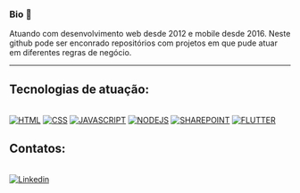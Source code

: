 ### Bio 🔖

Atuando com desenvolvimento web desde 2012 e mobile desde 2016. 
Neste github pode ser enconrado repositórios com projetos em que pude atuar em diferentes regras de negócio. 
_________________________________________________________________________________________________________________
## Tecnologias de atuação: 
\
[![HTML](https://img.shields.io/badge/HTML5-E34F26?style=for-the-badge&logo=html5&logoColor=white)]()
[![CSS](https://img.shields.io/badge/CSS3-1572B6?style=for-the-badge&logo=css3&logoColor=white)]()
[![JAVASCRIPT](https://img.shields.io/badge/JavaScript-323330?style=for-the-badge&logo=javascript&logoColor=F7DF1E)]()
[![NODEJS](https://img.shields.io/badge/Node.js-339933?style=for-the-badge&logo=nodedotjs&logoColor=white)]()
[![SHAREPOINT](https://img.shields.io/badge/Microsoft_SharePoint-0078D4?style=for-the-badge&logo=microsoft-sharepoint&logoColor=white)]()
[![FLUTTER](https://img.shields.io/badge/Flutter-02569B?style=for-the-badge&logo=flutter&logoColor=white)]()

## Contatos:
\
[![Linkedin](https://img.shields.io/badge/LinkedIn-0077B5?style=for-the-badge&logo=linkedin&logoColor=white&link=https://www.linkedin.com/in/leandro-loureiro-dev/)](https://www.linkedin.com/in/leandro-loureiro-dev/)


<!--
**leandromltec/leandromltec** is a ✨ _special_ ✨ repository because its `README.md` (this file) appears on your GitHub profile.

Here are some ideas to get you started:

- 🔭 I’m currently working on ...
- 🌱 I’m currently learning ...
- 👯 I’m looking to collaborate on ...
- 🤔 I’m looking for help with ...
- 💬 Ask me about ...
- 📫 How to reach me: ...
- 😄 Pronouns: ...
- ⚡ Fun fact: ...
-->

